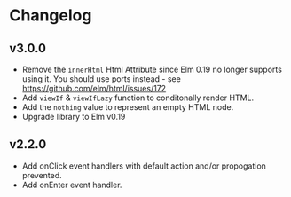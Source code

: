 # Changelog

## v3.0.0

* Remove the `innerHtml` Html Attribute since Elm 0.19 no longer supports using
  it. You should use ports instead - see https://github.com/elm/html/issues/172
* Add `viewIf` & `viewIfLazy` function to conditonally render HTML.
* Add the `nothing` value to represent an empty HTML node.
* Upgrade library to Elm v0.19

## v2.2.0

* Add onClick event handlers with default action and/or propogation prevented.
* Add onEnter event handler.

